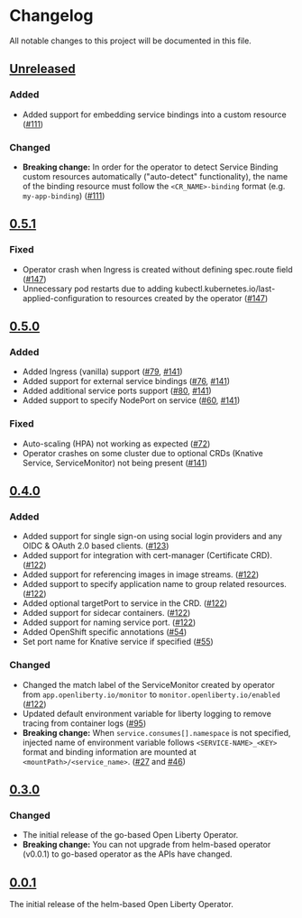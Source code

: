 <!--
This file includes chronologically ordered list of notable changes visible to end users for each version of the Open Liberty Operator. Keep a summary of the change and link to the pull request.

The format is based on [Keep a Changelog](https://keepachangelog.com/en/1.0.0/),
and this project adheres to [Semantic Versioning](https://semver.org/spec/v2.0.0.html).
-->

# Changelog

All notable changes to this project will be documented in this file.

## [Unreleased]

### Added

- Added support for embedding service bindings into a custom resource ([#111](https://github.com/application-stacks/runtime-component-operator/pull/111))

### Changed

- **Breaking change:** In order for the operator to detect Service Binding custom resources automatically ("auto-detect" functionality), the name of the binding resource must follow the `<CR_NAME>-binding` format (e.g. `my-app-binding`) ([#111](https://github.com/application-stacks/runtime-component-operator/pull/111))

## [0.5.1]

### Fixed

- Operator crash when Ingress is created without defining spec.route field ([#147](https://github.com/OpenLiberty/open-liberty-operator/pull/147))
- Unnecessary pod restarts due to adding kubectl.kubernetes.io/last-applied-configuration to resources created by the operator ([#147](https://github.com/OpenLiberty/open-liberty-operator/pull/147))

## [0.5.0]

### Added

- Added Ingress (vanilla) support ([#79](https://github.com/application-stacks/runtime-component-operator/pull/79), [#141](https://github.com/OpenLiberty/open-liberty-operator/pull/141))
- Added support for external service bindings ([#76](https://github.com/application-stacks/runtime-component-operator/pull/76), [#141](https://github.com/OpenLiberty/open-liberty-operator/pull/141))
- Added additional service ports support ([#80](https://github.com/application-stacks/runtime-component-operator/pull/80), [#141](https://github.com/OpenLiberty/open-liberty-operator/pull/141))
- Added support to specify NodePort on service ([#60](https://github.com/application-stacks/runtime-component-operator/pull/60), [#141](https://github.com/OpenLiberty/open-liberty-operator/pull/141))

### Fixed

- Auto-scaling (HPA) not working as expected ([#72](https://github.com/application-stacks/runtime-component-operator/pull/72))
- Operator crashes on some cluster due to optional CRDs (Knative Service, ServiceMonitor) not being present ([#141](https://github.com/OpenLiberty/open-liberty-operator/pull/141))


## [0.4.0]

### Added

- Added support for single sign-on using social login providers and any OIDC & OAuth 2.0 based clients. ([#123](https://github.com/OpenLiberty/open-liberty-operator/pull/122))
- Added support for integration with cert-manager (Certificate CRD). ([#122](https://github.com/OpenLiberty/open-liberty-operator/pull/122))
- Added support for referencing images in image streams. ([#122](https://github.com/OpenLiberty/open-liberty-operator/pull/122))
- Added support to specify application name to group related resources. ([#122](https://github.com/OpenLiberty/open-liberty-operator/pull/122))
- Added optional targetPort to service in the CRD. ([#122](https://github.com/OpenLiberty/open-liberty-operator/pull/122))
- Added support for sidecar containers. ([#122](https://github.com/OpenLiberty/open-liberty-operator/pull/122))
- Added support for naming service port.  ([#122](https://github.com/OpenLiberty/open-liberty-operator/pull/122))
- Added OpenShift specific annotations ([#54](https://github.com/application-stacks/runtime-component-operator/pull/54))
- Set port name for Knative service if specified ([#55](https://github.com/application-stacks/runtime-component-operator/pull/55))

### Changed

- Changed the match label of the ServiceMonitor created by operator from `app.openliberty.io/monitor` to `monitor.openliberty.io/enabled` ([#122](https://github.com/OpenLiberty/open-liberty-operator/pull/122))
- Updated default environment variable for liberty logging to remove tracing from container logs ([#95](https://github.com/OpenLiberty/open-liberty-operator/issues/95))
- **Breaking change:** When `service.consumes[].namespace` is not specified, injected name of environment variable follows `<SERVICE-NAME>_<KEY>` format and binding information are mounted at `<mountPath>/<service_name>`. ([#27](https://github.com/application-stacks/runtime-component-operator/pull/27) and [#46](https://github.com/application-stacks/runtime-component-operator/pull/46))

## [0.3.0]

### Changed

- The initial release of the go-based Open Liberty Operator. 
- **Breaking change:** You can not upgrade from helm-based operator (v0.0.1) to go-based operator as the APIs have changed. 

## [0.0.1]

The initial release of the helm-based Open Liberty Operator.

[Unreleased]: https://github.com/OpenLiberty/open-liberty-operator/compare/v0.5.1...HEAD
[0.5.1]: https://github.com/OpenLiberty/open-liberty-operator/compare/v0.5.0...v0.5.1
[0.5.0]: https://github.com/OpenLiberty/open-liberty-operator/compare/v0.4.0...v0.5.0
[0.4.0]: https://github.com/OpenLiberty/open-liberty-operator/compare/v0.3.0...v0.4.0
[0.3.0]: https://github.com/OpenLiberty/open-liberty-operator/compare/v0.0.1...v0.3.0
[0.0.1]: https://github.com/OpenLiberty/open-liberty-operator/releases/tag/v0.0.1
